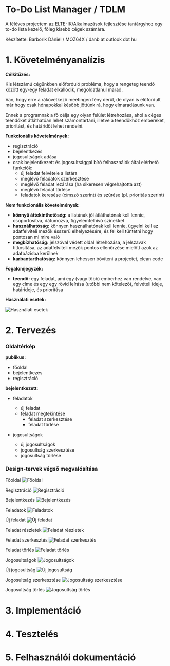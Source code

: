 # To-Do List Manager / TDLM

A féléves projectem az ELTE-IK/Alkalmazások fejlesztése tantárgyhoz egy to-do lista kezelő, főleg kisebb cégek számára.

Készítette: Barborik Dániel / MOZ64X / danb at outlook dot hu

# 1. Követelményanalízis

__Célkitűzés:__

Kis létszámú cégünkben előforduló probléma, hogy a rengeteg teendő között egy-egy feladat elkallódik, megoldatlanul marad.

Van, hogy erre a rákövetkező meetingen fény derül, de olyan is előfordult már hogy csak hónapokkal később jöttünk rá, hogy elmaradásunk van.

Ennek a programnak a fő célja egy olyan felület létrehozása, ahol a céges teendőket átláthatóan lehet számontartani, illetve a teendőkhöz embereket, prioritást, és határidőt lehet rendelni.

__Funkcionális követelmények:__

- regisztráció
- bejelentkezés
- jogosultságok adása
- csak bejelentkezett és jogosultsággal bíró felhasználók által elérhető funkciók:
  - új feladat felvétele a listára
  - meglévő feladatok szerkesztése
  - meglévő feladat lezárása (ha sikeresen végrehajtotta azt)
  - meglévő feladat törlése
  - feladatok keresése (címszó szerint) és szűrése (pl. prioritás szerint)

__Nem funkcionális követelmények:__

- __könnyű áttekinthetőség:__ a listának jól átláthatónak kell lennie, csoportosítva, dátumozva, figyelemfelhívó színekkel
- __használhatóság:__ könnyen használhatónak kell lennie, ügyelni kell az adatfelviteli mezők ésszerű elhelyezésére, és fel kell tüntetni hogy pontosan mi mire való
- __megbízhatóság:__ jelszóval védett oldal létrehozása, a jelszavak titkosítása, az adatfelviteli mezők pontos ellenőrzése mielőtt azok az adatbázisba kerülnek
- __karbantarthatóság:__ könnyen lehessen bővíteni a projectet, clean code

__Fogalomjegyzék:__

- __teendő:__ egy feladat, ami egy (vagy több) emberhez van rendelve, van egy címe és egy egy rövid leírása (utóbbi nem kötelező), felvételi ideje, határideje, és prioritása

__Használati esetek:__

![Használati esetek](documentation-assets/use-case-1.png)

# 2. Tervezés

### Oldaltérkép

__publikus:__

- főoldal
- bejelentkezés
- regisztráció

__bejelentkezett:__

- feladatok
  - új feladat
  - feladat megtekintése
    - feladat szerkesztése
    - feladat törlése

- jogosultságok
  - új jogosultságok
  - jogosultság szerkesztése
  - jogosultság törlése

### Design-tervek végső megvalósítása

Főoldal
![Főoldal](documentation-assets/progress-images/final/fooldal.png)

Regisztráció
![Regisztráció](documentation-assets/progress-images/final/regisztracio.png)

Bejelentkezés
![Bejelentkezés](documentation-assets/progress-images/final/bejelentkezes.png)

Feladatok
![Feladatok](documentation-assets/progress-images/final/feladatok.png)

Új feladat
![Új feladat](documentation-assets/progress-images/final/ujfeladat.png)

Feladat részletek
![Feladat részletek](documentation-assets/progress-images/final/feladatreszletek.png)

Feladat szerkesztés
![Feladat szerkesztés](documentation-assets/progress-images/final/feladatszerkesztes.png)

Feladat törlés
![Feladat törlés](documentation-assets/progress-images/final/feladattorles.png)

Jogosultságok
![Jogosultságok](documentation-assets/progress-images/final/jogosultsagok.png)

Új jogosultság
![Új jogosultság](documentation-assets/progress-images/final/ujjogosultsag.png)

Jogosultság szerkesztése
![Jogosultság szerkesztése](documentation-assets/progress-images/final/jogosultsagszerkesztes.png)

Jogosultság törlés
![Jogosultság törlés](documentation-assets/progress-images/final/jogosultsagtorles.png)


# 3. Implementáció

# 4. Tesztelés

# 5. Felhasználói dokumentáció